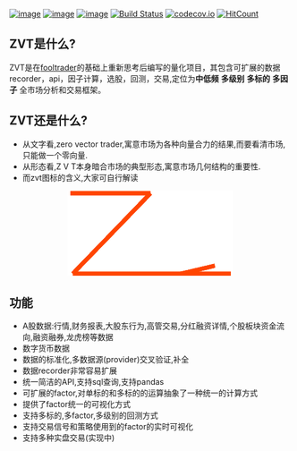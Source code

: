 [![image](https://img.shields.io/pypi/v/zvt.svg)](https://pypi.org/project/zvt/)
[![image](https://img.shields.io/pypi/l/zvt.svg)](https://pypi.org/project/zvt/)
[![image](https://img.shields.io/pypi/pyversions/zvt.svg)](https://pypi.org/project/zvt/)
[![Build Status](https://api.travis-ci.org/zvtvz/zvt.svg?branch=master)](https://travis-ci.org/zvtvz/zvt)
[![codecov.io](https://codecov.io/github/zvtvz/zvt/coverage.svg?branch=master)](https://codecov.io/github/zvtvz/zvt)
[![HitCount](http://hits.dwyl.io/zvtvz/zvt.svg)](http://hits.dwyl.io/zvtvz/zvt)
## ZVT是什么?

ZVT是在[fooltrader](https://github.com/foolcage/fooltrader)的基础上重新思考后编写的量化项目，其包含可扩展的数据recorder，api，因子计算，选股，回测，交易,定位为**中低频** **多级别** **多标的** **多因子** 全市场分析和交易框架。

## ZVT还是什么?

 - 从文字看,zero vector trader,寓意市场为各种向量合力的结果,而要看清市场,只能做一个零向量.
 - 从形态看,Z V T本身暗合市场的典型形态,寓意市场几何结构的重要性.
 - 而zvt图标的含义,大家可自行解读

<p align="center"><img src='zvt-ok.gif'/></p>

## 功能

- A股数据:行情,财务报表,大股东行为,高管交易,分红融资详情,个股板块资金流向,融资融券,龙虎榜等数据
- 数字货币数据
- 数据的标准化,多数据源(provider)交叉验证,补全
- 数据recorder非常容易扩展
- 统一简洁的API,支持sql查询,支持pandas
- 可扩展的factor,对单标的和多标的的运算抽象了一种统一的计算方式
- 提供了factor统一的可视化方式
- 支持多标的,多factor,多级别的回测方式
- 支持交易信号和策略使用到的factor的实时可视化
- 支持多种实盘交易(实现中)